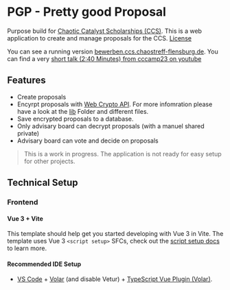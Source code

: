 # PGP - Pretty good Proposal

Purpose build for [Chaotic Catalyst Scholarships (CCS)](https://ccs.chaostreff-flensburg.de/). This is a web application to create and manage proposals for the CCS. [License](./LICENSE)

You can see a running version [bewerben.ccs.chaostreff-flensburg.de](https://bewerben.ccs.chaostreff-flensburg.de/#/). You can find a very [short talk (2:40 Minutes) from cccamp23 on youtube](https://youtu.be/y4a9_POxGws?si=DWvt5urfD1hWnc-6)

## Features

- Create proposals
- Encyrpt proposals with [Web Crypto API](https://developer.mozilla.org/en-US/docs/Web/API/Web_Crypto_API). For more infomration please have a look at the [lib](./src/lib/) Folder and different files.
- Save encrypted proposals to a database.
- Only advisary board can decrypt proposals (with a manuel shared private)
- Advisary board can vote and decide on proposals

> This is a work in progress. The application is not ready for easy setup for other projects.

## Technical Setup

### Frontend

#### Vue 3 + Vite

This template should help get you started developing with Vue 3 in Vite. The template uses Vue 3 `<script setup>` SFCs, check out the [script setup docs](https://v3.vuejs.org/api/sfc-script-setup.html#sfc-script-setup) to learn more.

#### Recommended IDE Setup

- [VS Code](https://code.visualstudio.com/) + [Volar](https://marketplace.visualstudio.com/items?itemName=Vue.volar) (and disable Vetur) + [TypeScript Vue Plugin (Volar)](https://marketplace.visualstudio.com/items?itemName=Vue.vscode-typescript-vue-plugin).
